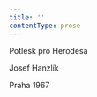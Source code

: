 ```yaml
---
title: ''
contentType: prose
---
```


<section>

Potlesk pro Herodesa

Josef Hanzlík

Praha 1967

</section>
